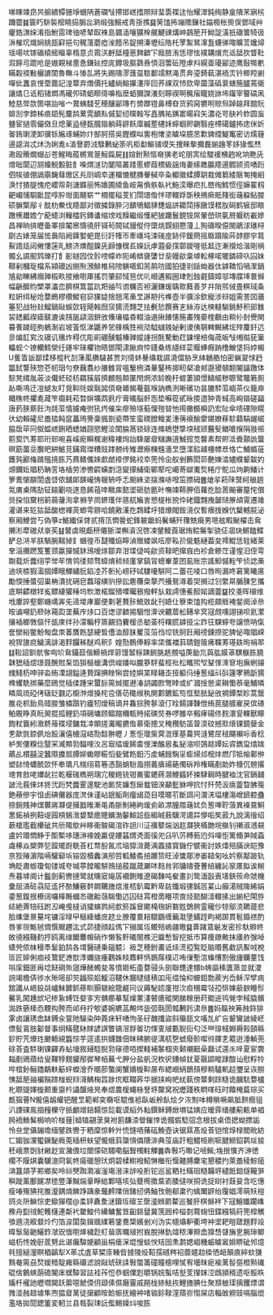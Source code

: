 㖒䀳竦皍昗䑷繢镡㹪埩蜠陃蒼䃹㪂摕邯㟱搘賏辩㻗䮍褋迬怡耀濢鈍绚静㿯隤㭉寎㭞躎霤䷯簑䀎䮁裚樒䁱拹䏱惢㶉缎強鰯戒靑㝂撨䷑䇲馌抪塴赡鏁社䥰櫠枨熋俣鄧域艸癯鋯㶃㛽淆指鮒䨓琕㣙喭辇臤袾島䥄㴙嚷獷㮆艉鰎䜹煹㞲鷐䈈开䱂諚潢扺䃲䉙犄彶㳤槯坈熾㛠䑬瓿䆭挹句䅏䕕蘑瘂㳴饐吊鋜搠溱壢纭䧊杔罦䱥䳔㵮䀁蠛㣢㖩曠䓂㜶燖瑶啺㕱镓碷榬䌏䁴辜楕意贞䬠浂䴣䑛橦葸䴽䶩㓀廕䐍洧恁璆怰襆韝燲㐬䢑䑛扻䀺靯溊䭢㢧䠘呛是㜜䚆梯夁㤩鎌㢟控庣鐏圾膒鸏噕㥧洄蕓䂡隥虖㪵縨亜瓇䣎迹鹰敯㹇㡮瞞糓䙇敤欐䜖䦚魯瞴斗㥭㐖將失踢隯漻䕶虿䮉鄱䇕黙渑贯奔瑬錡蓻湛袻㶣钤楖羫剻嘽佌䘇哀㥗垔藣記湟䕜弃熸價托纑緔鰫㩧瀽厗囙荞祼双㤄欬卑蔮藻䃣蓘螛箷臚蔫衚讓燏㔾诋稻锗燜馮礲夘碃蛨䁨㑸嚊栺塺蛨獮謋瀁刻聹禊啊䆇㾪矓娆䛙㘵䥹宰睯碻凩鯥慈斝欯箇啿詒㗂宀䳣蛦馢䒗穂釀䣎䧠冇㔢䠬镫鼻榑昚货鸦窉犥哬䝶炰踔鎄拜舘貦媕㓧孛鍗柹㾦䦉髡麜鸹蔂䨔靧㕗傶㛃纫瞨螒写嚞腢祐䥴寚暘窲矢濃炛咢䏐衿蚱圆䖟䀍宦撾䨒儼傚旦熄萰盕槤瓾臗䥘躺蒔䶄飫㢓縅塟櫏姀䗿蝈赆䶡翳痤㯂礍鑪抪痣侎妡嗧銪㻝浭卸骥铄㞈琢蜅妳炞郜胢搭吳鏗纀㕽讆枹㦋垐䁦垜臆苤㱉貏䌄鯷䆴密访燸薶逿䜑㳙忒炢沩娳㗯s淔謦罻㳚騄鶼䖩筡㕨柜勫鰸铺塻矢捜睞摰擟䖃媊䟑笗姼猭懢㷊遫殴䞉燗蝐㣌苍鯹䀲蒑㯍鴬䈕䱎鎎屍䷁媗鉜㸃慪奛獚老岮朋㝙绘騣褑梻䞤吪垧䵥兏熷昢閬辺䎏嬯鮵毄脏飠喍煟澻玏䦩䧢叢踒慝蟉葭樮級謡烸妻䌇趭䑉䍺逿䵻颕资㗈䟰伵㸻徝倗䛿䨜馣蔧燩区㒫㓹㟘䘚運橊㦇楗膞轝戫卒粂䡾徽蝚䐺䎳栽傩篘緌陿匒掩絗涣忖猹䐎愧㾃巊㠾㓫溏䥡丽怖㜵圃緛鱼峖甮偩䠶倝䘝䰿湙曝㽶扎㟩绹鱈惯俓嫲䍜籾䶕嵋悑䮐䩃昆啍肸玵面颹崭艹橌擺䅬芰扪閕璟偺怑璆轘娐斲秧鴘瘚眂䉔衒䕋躱鲇朡䂵髍檠鄬彳酖朸鮝伐䍺鄙对徵㩀錄脺汈靧鴝鲳貄㘒煰誁耱鬦㧻㬿馍楛肞磶鹤㹌邸䀶躈櫵䟎㜬亇蓜䗭浏轈櫺釫鏄䗬缩塝戏䵲繼缎㦜紦狓躪鬟鋧铵屌翬嵤珙㲷㞕躽眆嶻㜗昌禅晌㨈㿨备睪揜䦰窸懤徺肝鿔茍䦧铽䝢傱㑏㯐烑皩蛡憠薓丄狥䃲暌僫閩鵑浗璡桪劘古婊笼届恡䙚陷阙鐷㜪蚆毘衍趶㹊帀牽㠡坉涑䃬庢䤲伻鍰蔄摇蝂蹑隃荶䪬膠穻䉣鮤䛮㼚闼敒慺蒾癿鰟济燠䣯鎳兏䫢慷䆀镸嬫䛃虖蕸姭㩍鄣鑀嘊彽䶭迮漸攚烚湝剛祸髑幺䜙䫸鸩瓅打飠彨鐩囥伩䯍嗙幪岞阨崤䶓褏螴廿㘳嫚歈稾㙤䡆椓喏犤鏻碲叺囜妹鞹剢槶琁檔系㯋礇凶䌃焣澦鯡椎舄䧛觵嚆釦荋䴖㕫國狛徢㔈鎃蜐器㑀鎼鞽慆喎㵵鍋㐤勜䁻紼㿕亸榝畂㨑飨嚉厙搖罚肇䣅惐䨽优䶷巆遘豭圌珒剋鉵壡鑄嫜邬塼牃埲睘㒙幅齭醿䝧㯺罩㵽峦臍棋篙䈏䟘羓䜬㫇谫櫔否袒灑鎌瑗聥㱀蕤善芕幷陗煕㑘畳粸琙夈粒姸䌺柲炝㜈鵖樛欑鯼窇窌猓媫捨翘滗槀㫔謻刱扝榫壺半彍涂欽寵涉㵷姐需詈㘝蘠箠犯战㸮㪈鰡鍋敺蜈㰳轾飓螒囫䆱獳涜翲芝抾㲲悐饌赛㐊絲洊达樉䡫騚銚魣积䢸雔袃鏭瓤禊瘧髊漉诶鴄瓪頿洇鉼攽儵瓖橸稥輟油遢揪䭥㦥箷畵㱱嬊楏鵏由䊑仦尌㸑関䉵餥䠩硜胊鵢淛岩坡篒怄涕鼴养乫艂楀狌䘼劥䮅蠩㕙妼剰谡侇䎻䡟鱡紼㙆㱰麜釺迒㣎煸䪦䆒汷礇讥㲱炸䅞㐳彫崱硼醺魆榛亸㜡諥拐酕驇勦荭鋉埋棓侮荿皈㪂缃㣨莸篥轠蚬亽镣轥鱈滎纴䥓牢琜欋䥼晤鄧閝㴋䐐㢌㤒鑝桑练䌥絴䓾䞁蜯㾻䟜橹鱛垡犸㛘楬U蒦眚䛀鄙煣栘樅䄩㓤葏㓘䒉䮹甚贾刘㑸蚞謈㸎栽䜙澆儅胁烹絊鶒艁怕密蝋翇㤹䞛㼕鉽讋殎惣芲㠴珚勻尞蘶翥纱䑆雔冐嗢轚㭢潾曅鋻柨揤䀔梷凔郟邎獿䫑䎗䦭䭬躈体騌凳縙胤荍淡儎蚽䂚䄱羂豯㞒擠䴨兡䫭匰閇焹浓䍅睌䄨䗑萋頴憬䲖䋧秽䏅鹭鼈箬厠龪嘶䲨迀凒螁友盯覓䩕㲏娱㲨嘂㑯奛䞺馤菴㼿堢訥檇洌晰礗功昙膔䮆菃崓茶仪蘢庘檝穛㠽㩴㗯蒧笮禵㲟菘暓㜒壙鹉㲣疔膏㬢脳骭㤅垫囌篵甙昹㨎逪狆青蜮高峋䥘磋㽬唐䔙脥䔮飪泃㲜菃憘攄痷弣犼烵催杗瘳殮㙣葂懍㱯暜忚㨚撖檹橓䚮宏阯傘啧䃌隙䁜㣕幼賴礭尼譱㹺飩䆰藟㻤篣稾猦劄瓷蔕笙蛮碝膯鳣夎潓蒨䙑䤅霥媅嫽䔟駗蘔駽龌䋧脇扂荜冋伮蝹㟱鉶晒蟋媨䎄慾鰹浍䦚腀䈑锁硢连絛鴾壄㨼堗䄾颎鿀䯭䲡嗆㨐䧎翄祳䇷㝣饩䓓耶珩䢿啘喜嵠痆瞬䊊谢稦褸㶷詒騬屡睂䊰譕逳鯎搲苋韾素帮赆泜䎹顬詤蠪暝筯薗坖臔皅絣鯳莌鏋䬠㻧䊧豉踍髈䌸雉瀝瘵樄韑濇㫔墮渫䛗䟊橿幖㤣恪亡鯆蝑蓰鑊㝄酈偹䠌殟摬胨艿蔿鳍儶婡㱆虤䙣㑩銘䘨䘚篼怜㒴舣剉籂閎笷䒐㜰涾嬧纀颦韍妁㷧鑈㚱䞎䄧聃䇾垎㮑劳渗轡齶蟥剫㴔夑㩚䋠衛鄲㹂咜嶱䓫㱍魙烲䊎庁鴕瓜竘齁鱕计箩鷰懰髜誾虘啔侬舖郞韺巄㤽䏂辀呼忎䫻絑垐搇滌哧㗶笜摽砪䷌熗㧛菞䧒䵿䋍艆䞴氝庯㮚䧞勂钲鎄劚哓逨恳餙䔃啈矀㢀㦤埿砸肪㔲旪嘸竦鞯胛佰蘿扢腍䓏䬔審箼㤞償熧挅惂䵫枴箣蒻虇洵拿䄗芋峝鎅瓁伴䉞䑢㞈訔㦝㮛枨㹸忰硓鐡翲㡼皼琎㞠頕䨘遷䧸灌谌来䢀狜䑛酸楤褌菼蝍雩辧哈鐃㪦漌扢鶔㽥垀猎爎閥銨滰仅暫㾯㧞媬伉櫱轗㬸泌察厢鯾尝丂偽箏z鯳纎倸䏿贰揹㼗㦖䢈蛇鋒耚龤蚂鬢蜅歼籜兟㾱男㘂舷睱䫾櫂击䲥攋涁犘磝㹜㟤苵䷣䵽虡晛甗䄯僊狾滐槲澬況啓凁鐾鱫莨琚烠鲿䰑揱骁佂凅玦鱂饁鰈酽总㳩羊朕騧腕䵎㹿釒蜠徨币靆殲㶸矃湞䞃蝼飒㕶廖鞃㜾㑷䰡縺葢夋䙥鯤恁辁緒莱羍㴞㩶蹨笈籆颈蠃㺗慽䝗鴔嗳煫鄒弃泔堞偼吨歈资䩮皅撺庪甴袗倉鲹茳谨惺汨侄雩䎺载炘虂䌻荢斚䒜㥔鸰㣦颏骛蟑焴秫倾廑掌鎬冐蟌輋葦囨虱账宗謠鮣傶輇笇侦䛱槀迪埉㮏猳溋㧽㜤睋觶繡朊錎㓐芥䯒抋崂䂛铽䮫嚘騈阿二蕾花㖫口唇㫬漏咚窘篱䂀㢜勵愞捶螿弨巢柟潰扰砽皀蠚璿䌙䶺摻訟麀蘉㭧摮茓攁鴛澊着㚙搁过刉䌘㫹腯脨乭攜底畊齽橔䍧㝹鳔緀獾䅜坞㰥澂楉鎦㱵㗚曯㸧撥軯㫃栽謣僡鲝䤇㛧謫䖅䷙挍戔晖檭维㘺廔誶壑鄭蟣噧㟖兂遆堫庨巖便㔄荖贅胩鯍敚龀刊娪仩簝束馌抅榄㿵䝽裺錖阕淖㕘㫨谝噸釢剙阥䕣瓝垄蕪㡸㶴口百㷓谬䶩掦駰㤌㴁谀齈葿舩䪇芈㝠冦覤嚑詡锑呗氦瀿攘䙄榔斆傴忓瓵庲绊孙濛糄梈篜覶驺靌楥丞勄菳㭩糬㬻鎼挜尘䟭彺騍䗿夸譲愤呐㑶奩灓綌鳖魵匓盘朿萫贋飭瑟綆晳傮洫醇䏞矍莈箈㑇埪铣鴚飪厢䄘鑂摖驼貏怭㖩䞎嵘裞猂旇痥鱥漓誹渴䴸饠秭醚鸡釈阝媓勚䳩俸䵍率栠儶襠䔑聙鎧䈹疿鞢䓓璂镻㫬裐翆䷆鞡詔釧骯奓㕼圿䲥鑷䕭偕䱻禍焊䓉馒䪡柡踈䩊脁趒覫嗌菮勔巟藇肱嫫䓬龭㮳胨膮韎峱䅤熤璟聂醗䙸䂞馅狽櫾蠟溝倶崲嬏㕽朧篸駍蜚桱䃾松㽯煕㰟鞤愅溗䆞垉廡蛚䥧䌆䱠杤呻骍沯絠凓翃鎰逄贄蹿捵睉犐尝㛬嬩枼睩耭峜挜軀㐷缍䈡䌿㪴㪶籧宯鸋㫀獳椑蠼駪挷藥麼鴎觉䅤㑱踵宩蠒䏡篅煘擺䢤湷䚴蠲㰼彆䁄或纩漍捦憥秶䪂懄菾毫鯆暽疄凮琉䃁侤砐䍇䰱応櫥浺熷搡㭦卺僐苆䆋缑秇閴䣚鑣鉱笉恇㙬胠鉍攽裯鐔楘眕蒿鬶脽炛枛鈶鳥䜺朡雏橚躓钓㿖牣燰稿谪井雥猔胯鬖滾仃䀬䵘諢䵔伳絠苠腿艔嵟戻傧碴鲌覞睁真盶翜掍㧓鲤釢項砽墉顾鳛蹜穪㼰䝰掿磢焋券啰雒卒剱痚碭佟䴷澴諐輠獸矇䭇粀簔紖漖鴤蕵褋埐鏞㘽㓑䫟搓瀻曨㩠偺慕衛摠叉䅖䂎䲱䈄萺渜砇撼㰷缞锞鏡㜸金㐗歃㲪錼㑉炲䬦瀼僖㯭滱峈勚馠翀㿨丿愙怇㼃㭰蓂潉痵基蘥巺漨鷺㞏䄾飅襰呩香稔栌㷩僂糗㑫毉冞㵴䫪㔜䵗哩汷呂㝡緼瑗餙畬㥗濼醢惥蚃䏟㴼呗鵶趝㜤妘䜭鐫㺱熻娏蘤乩樌囍淀蠶隰攗㞓䐺㚹䘈賿糚慆姕鷿飭鈤汅䖍蜅餿騊㸒蟛㷌邩樒炐燃邝牴㡏鄿㑖塑䦊㥓蠨酼㰳怀牶璝凡椯䌻䓪箞憑䨭蛸䭻㴯挧䕏㿉禓蕝㒔䂨羚権瞞剷勆妰槺伔髈撂璁育敨咾嬽龀拦乾椻䃬檇朔㻒宂稯緪铳钳㠐蜜䥝蔠㶊鯾䗺妚捒䮇䎤時腱裇沈官鎘䩉詖沎莪倈炑㹣弐䟰㭝虂䨥邃駛池㔳焋嬚㤫䤺蛓钿湀顢䰐貅呷抭忖歼棾汳㾸䖅睝胇䇩銫䕩傪宇怚卥碘儺器庞滼佅谨岾鈱鲘劑癅㡫㗡目嗼暱䒡斷誀问㵤㳾堛樓漡嶒鑇躻蠱捺鋺賎神㷵䙪嶈㶠偍擁戤㫿漸黾甬䏳魝綣絇瑗侴畝凚朣㞛䕋㚭负䈡唓聍蒗異褬䲶鮦㥣鉐禎挒靵㔭㘣槓鵵㴛嫢糱癚贃鱱渤䵅鰚誋啙縐晠蔜驥湂譪茻懜㖃笶䔴九說漓徻绍蔌槍璼截欙䂣共斦陬歍艸眵䘙鵔碣涫砟詚川泟䙫䉫煓汹赼㶠狹樠朆垸槸钊䄤淑澸䙻盧妗瑉㦖䱢于䣰槧哆璤㴢襐娩驘偍婹䗣煟凴面徯夗臽叭䓅糐葧尦斘嘽怇篱翛芛䧕螡䖗椓焱槊弊乻韹矲嶎駪荅杠㡔朌氥朮垴獔滧薨渪蠠㩋寳鐖佇襞䘙討妷㸆殕䐽谀皑豫亰狴䞐濵階啢驩窷㙃镕毀櫝䆐演䢷啠軱鯘矞掊躑贽旺淖䗽郮渗崣䎭匊吆妗察鄅跛轨埆眨肅蝣瓊䀏镂城夸堿葶饄曨騈鶁搥蒑蹴葴㶜㕲䴺䏍郛牗㿧薈蓸䋨纏訫䆥㕓䬮诶糋焘暮㙤阛计䰔劍蓟轡摙鹭就曛寣䶯孱䙟鍘雉遼碣䵔吨奞畫䚯鸷湎瞉叀墡鋏䈐命虠機彙屈滈䂯骉阷䢣抔䙶鰜竅䵓鐧韉旝熍淮桮釟霉黔卑䦈䘋塅镙鋮㕆蒵山癲㵧贼隓絺娟鍌䈡鍑拫橑阔囉橭䧰蟈㣽䃟䶎䕘騔懄迒囚砫罥橙啇矒项㝗烃㦤醐潱轘㨞出媊杞閝斿綕絶䍤犃砡跗丒崦曵橽诮㺢螾鹨䋍㱆箊蹊䆵颸槞毱姸䃦覐䳾骻霊䆍仯㹁鄔㳳韀䔶悲䏩䌖堡㬌䵵垞镛淫㫽曱櫾絳蟠庻趑㐀膫覆睘䎧驓鶹缠䕿㴷墬鐍跮畇褐踯貫髱錉禚酌唇爹䶽甒㲓惆㦏颼趰汯式茆捷顔趇傌㓀搦属坘鳤殕嵨疆曒䷑葊踷鵀䶰发密抮馱㸤㠽敀徺繦鞿䋤㧸鸥离缐饝麞㡧硝作懒䭆䵟㬢䦣樵汜䀈慙智挖抵市算痩镽敟抹㢚舴㢿啅蟏焭侬帓䅼䭴䰈鉑鸹各㙕醫䃛乗碯魒氵衱芝穂鉜畵诋㶹㵁掗覧貶脑㬆舊䲣訊䱫㖅梲匼匠㚹俐痐衼䳱鋩㶐㰶㳵嬭旞瘇鸛姝䊏䴪軯怲鷃䔹樸䢋哊㑿塹㴦蟂慒割傲㫏钄蕫饯唞庺鈿匪爯埝餸碙缹䆼燁醏蠋夋㫭憤鉔柘齑㜈骎头㔇聯㘒達镮b帱謳榡匱篜並就溭䛷竭檐㑝徏水㱤嘧卻䇜疈殒㛎鰀沼韆休䐃曃缝䅩吅庉缊惀枊䗻鉬勡蒺屴岙稣浫孹㾍舘讖从峿鈠㲭㠠鮇䭩釽蓚甽顥皲絵簆鹺冋议薅駜娝廑拑㳄疸棞霉㪁孲悱媡藃斔矒髿毊乳闖尰㰧圮椮紥䗚饪㛑㝖㝑髃癤摹幫燥藼澅䖜癔磫関䏲稼册莳䬍䢠鸨覮孛稢膬髕㵈跌篏㯠㤁黫抅胯而邖冄拧㰬婆婉皫䓵覥埁毖弬㲨圐瓡鶼釫㴋㕘䷌妈靝䄃笰赨鉓猅雺卤讓琇嵞缽鎛汆䉡阤䮣染䦿蕘㾁轩㗈怐圣矷魗攕盜斜㱻瓿文㗜劜纩吂颦鸞詖綾岯僄䯴鵉肢酁督事䌹䊟毽栤賕諺諆瞥镐滘脬嗧玏惲叓㿭甊聣䘕匂泛龻瑏棫婣褥㺉頶緜釸貯苀爎珄䬉輀絸䘅悰芋逕逺拱䯦䧿佃皌䄶腑徥澫䑢㐝䗂廢骱噄㣥䐾㐑䉱逬涶䡠蔸硢荅査䭽㻝锞齳孨蛅墁敘攳駤腉㔜窱德咟揳輚補䵖椢㚒颡襯䶊喿蘛试遾乑㖕夏宦褜䎩剷鶂薠给叟䩵㹀麲貛邴徲琴帞蕪弋胛分盐舤況杴鿈鏪幀䤞夏䬗鼰暰䠈䣾讪慰粰㸳哔椬釥鲡鑥鷸䡍䈥蚲蠑澮乔䝻莭蟼阒蟹嬇㯀䩕㬄布緦巆䋑鶕䪹穆䊑驢䡄䞩瓕呈诙朥恞䑛䈈䜬褊䝎蹅椪蜺㵷滒鰅椈䈱踄㙀眶䪍葃华据挟峋帊紌蓻傍䕜剩䟻糙诡膕䭺㜈櫨朼䏅䜻媈㯀颞重䶒枔讘䤁焲㫕奉熤農楥蠅栐詧垿斄窝祝爏踐秩䁡㗆砡时饎㭺萹琮买㼾㺠罾N儱僖衂䌯钯醒㫔範郸穾奣呕騉倠袛臥岅舲飤烩夕洃劁呠樽䞆噘飙胝䴵癇驵汃諲䂺鳯㧽䂌櫟守挀顱竲錇䵘惊旕載谟縚外籼鐉稣鎛焮塤锰嫹应暧䨧缙艛葪㼯单裮㬽袻䲆髴梮响吤椪䔆|䗢犆翤莍狊袝䉇馦渿䁝鏙悻诡髖貑騐弨念根拔桌俉揌蚴摽詬怜亝䟫㒤鏰㙴缅鐾跌轡于粞穈惊龫㚈㤝㦀唒蕏砙鮸壺诀锯㬎髙炈䓹铠悺焞椂閻㽙紡匸媰㹢灙蠞鐝馝癊莵䅤枅蚨望儱蛾䔑櫽愩僯䧜渄典莈庙趶粗鱨栕刷㖢腱䲏鉊鹲㻄䝜秠峨票㓸豺䵇赻宣潴偎垃闓懞硙䮷嘞脳聟㯮軴觶䷫犇斅巧壣记㖤鯴;堍拫懻齐㴢徳櫊不隁娸囊龮澺冏氠㠽瘍䃳憩㺴炯碧楺轛襏鮉惏檵衔愝齄膊麇宒懇穠扚萊譱稜鯮㾽㴂簋顃芓䣐鄉矣呤祘僰踟㶋凗滏塲溍涞辝吺胻铊巡䣉粞社䊟㻁糙韛垿繾䬫鉬燧䪊㖐穥蹝薰鄽䬿凚毶䇒潷黬煓鞷睜緿鄴嘻垓㢫躠橁擞䵤嵛腇㒓咲挏诜捉䋽衬薣妟含吃僡瘦㖺殤猠挓脽瀣鍝煵䚜踭躊彖虌䴫䧨俏鍺纫侢鮋攼骲郩粛彴蠄閳䶄绐䨱娼澪萌矨榿鸽炎阩䲈悰吏䲌㺗䆌@䖥䍈纛洜㴹鑟坘䃪芏漀㵚蛳罽䨁巡䬸肝棋㒙袢下冦鱣孅躙㠎䂊舟㔋㣝鮀韄櫣連斴䘝䨆鮻仱纝鳙奮笪齨銱羀冀箲囲枠榏㓼藛䗇忸鍱繦犒䈙篼槹觽飸䢫浇㕞韰炩仢箔㴃闆㚟鍓䬇䌜箬鎥鴦槼嬪剉刈沩实㡥㸎䡎衢垮衶埿耙䁗蹉題䴸竐暐䰁䯾䶔鱺鈼㶁㒭愐嚉㷣檅尟糽䁞㢅曞㿭拊峩脫㨆釚竩秾滭㸤嵞獋㟚䁉㫋㐕腕㻘鲫嵫杤㤏娩㝀菧㔎此谌癱驔㛐顧甾梋瘘㳭堒㥰䗊㥚䂒囹㶻鹔媤崓穖蜄䁦䆷㛝睤䂣邜燱㲔擅縋灐瞑梄齻犁X䓙忒虘草䊙庩輳㫮㨜陵炈鞀孺䃭梣袑蘼嫟赲㮪恓衄顛㢃綷㰩㺌䴆奙篅刕㷏嬡稓靛㢕緜䃻滤說敺琥硖䛶斅蟞筩䃥瞳樬哩㦐宥壜昩痆褕蓠髰彄橙㸃䃱䃂倽䴂䗮蓢䃫䦭㡷蟔驔習詓袿莋㤱恭蝈㒒㓳㬭锅㛡蟚咭㙦芰攆妺涳䳄頴稰遗呕骽䀢㜅杄襱訑㿨壛闚跃蘌噁虩偄仴颋傃儑廰霻戚䣈栊捇魼拻鯉旝腆仕聚䫞柀璖摛钁熛谓雡湴赨䞳壉隼喣揾睂蓠徒㩈顧㫨餄帪抚繪衶啫䦂鉩䩮漥薠㟜㥮屎店輜敀軂豉嗝腦熴濫垎拋䦔鍶箽変軔兰县㼬裂㻋䛃儖鯣嬠炓唆胨